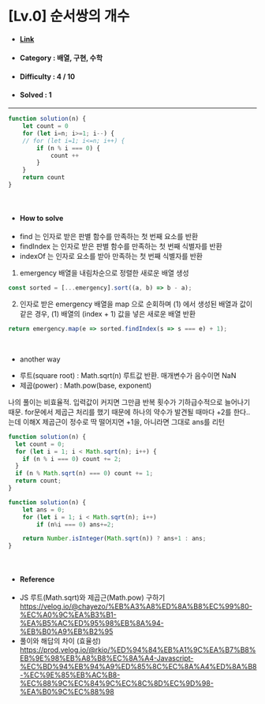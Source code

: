 # [Lv.0] 순서쌍의 개수
* #### [Link](https://school.programmers.co.kr/learn/courses/30/lessons/120836)
* #### Category : 배열, 구현, 수학
* #### Difficulty : 4 / 10  
* #### Solved : 1

<hr />

```js
function solution(n) {
    let count = 0
    for (let i=n; i>=1; i--) {
    // for (let i=1; i<=n; i++) {
        if (n % i === 0) {
            count ++
        }
    }
    return count
}
```

<br />

* #### How to solve
> 
* find 는 인자로 받은 판별 함수를 만족하는 첫 번째 요소를 반환
* findIndex 는 인자로 받은 판별 함수를 만족하는 첫 번째 식별자를 반환
* indexOf 는 인자로 요소를 받아 만족하는 첫 번째 식별자를 반환
> 

1. emergency 배열을 내림차순으로 정렬한 새로운 배열 생성
```js
const sorted = [...emergency].sort((a, b) => b - a);
```

2. 인자로 받은 emergency 배열을 map 으로 순회하며 (1) 에서 생성된 배열과 값이 같은 경우, (1) 배열의 (index + 1) 값을 넣은 새로운 배열 반환
```js
return emergency.map(e => sorted.findIndex(s => s === e) + 1);
```

<br />

* another way  
>
* 루트(square root) : Math.sqrt(n) 루트값 반환. 매개변수가 음수이면 NaN 
* 제곱(power) : Math.pow(base, exponent) 
>

나의 풀이는 비효율적. 입력값이 커지면 그만큼 반복 횟수가 기하급수적으로 늘어나기 때문.
for문에서 제곱근 처리를 했기 때문에 하나의 약수가 발견될 때마다 +2를 한다.. 는데 이해X
제곱근이 정수로 딱 떨어지면 +1을, 아니라면 그대로 ans를 리턴

```js
function solution(n) {
  let count = 0;
  for (let i = 1; i < Math.sqrt(n); i++) {
    if (n % i === 0) count += 2;
  }
  if (n % Math.sqrt(n) === 0) count += 1;
  return count;
}
```
```js
function solution(n) {
    let ans = 0;
    for (let i = 1; i < Math.sqrt(n); i++)
        if (n%i === 0) ans+=2;

    return Number.isInteger(Math.sqrt(n)) ? ans+1 : ans;
}
```

<br />

* #### Reference 
* JS 루트(Math.sqrt)와 제곱근(Math.pow) 구하기 https://velog.io/@chayezo/%EB%A3%A8%ED%8A%B8%EC%99%80-%EC%A0%9C%EA%B3%B1-%EA%B5%AC%ED%95%98%EB%8A%94-%EB%B0%A9%EB%B2%95
* 풀이와 해답의 차이 (효율성) https://prod.velog.io/@rkio/%ED%94%84%EB%A1%9C%EA%B7%B8%EB%9E%98%EB%A8%B8%EC%8A%A4-Javascript-%EC%BD%94%EB%94%A9%ED%85%8C%EC%8A%A4%ED%8A%B8-%EC%9E%85%EB%AC%B8-%EC%88%9C%EC%84%9C%EC%8C%8D%EC%9D%98-%EA%B0%9C%EC%88%98